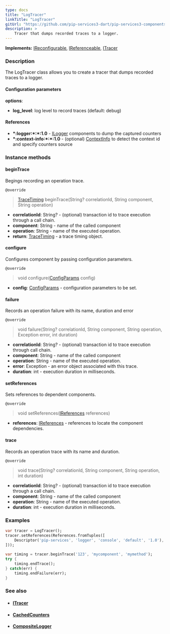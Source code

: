 ```yaml
---
type: docs
title: "LogTracer"
linkTitle: "LogTracer"
gitUrl: "https://github.com/pip-services3-dart/pip-services3-components-dart"
description: >
    Tracer that dumps recorded traces to a logger.
---
```


**Implements:** [IReconfigurable](../../../commons/config/ireconfigurable), [IReferenceable](../../../commons/refer/ireferenceable), [ITracer](../itracer)

### Description

The LogTracer class allows you to create a tracer that dumps recorded traces to a logger.

#### Configuration parameters

**options**:
- **log_level**: log level to record traces (default: debug)    

#### References

- **\*:logger:\*:\*:1.0** - [ILogger](../../log/ilogger) components to dump the captured counters
- **\*:context-info:\*:\*:1.0** - (optional) [ContextInfo](../../info/context_info) to detect the context id and specify counters source


### Instance methods

#### beginTrace 
Begings recording an operation trace.

`@override`
> [TraceTiming](../trace_timing) beginTrace(String? correlationId, String component, String operation)

- **correlationId**: String? - (optional) transaction id to trace execution through a call chain.
- **component**: String - name of the called component
- **operation**: String - name of the executed operation.
- **return**: [TraceTiming](../trace_timing) - a trace timing object.


#### configure
Configures component by passing configuration parameters.

`@override`
> void configure([ConfigParams](../../../commons/config/config_params) config)

- **config**: [ConfigParams](../../../commons/config/config_params) - configuration parameters to be set.


#### failure
Records an operation failure with its name, duration and error

`@override`
> void failure(String? correlationId, String component, String operation, Exception error, int duration)

- **correlationId**: String? - (optional) transaction id to trace execution through call chain.
- **component**: String - name of the called component
- **operation**: String - name of the executed operation.
- **error**: Exception - an error object associated with this trace.
- **duration**: int - execution duration in milliseconds.


#### setReferences
Sets references to dependent components.

`@override`
> void setReferences([IReferences](../../../commons/refer/ireferences) references)

- **references**: [IReferences](../../../commons/refer/ireferences) - references to locate the component dependencies.

#### trace
Records an operation trace with its name and duration.

`@override`
> void trace(String? correlationId, String component, String operation, int duration)

- **correlationId**: String? - (optional) transaction id to trace execution through a call chain.
- **component**: String - name of the called component
- **operation**: String - name of the executed operation.
- **duration**: int - execution duration in milliseconds.

### Examples

```dart
var tracer = LogTracer();
tracer.setReferences(References.fromTuples([
    Descriptor('pip-services', 'logger', 'console', 'default', '1.0'), ConsoleLogger()
]));
  
var timing = tracer.beginTrace('123', 'mycomponent', 'mymethod');
try {
    timing.endTrace();
} catch(err) {
    timing.endFailure(err);
}
```

### See also
- #### [ITracer](../itracer)
- #### [CachedCounters](../../count/cached_counters)
- #### [CompositeLogger](../../log/composite_logger)
